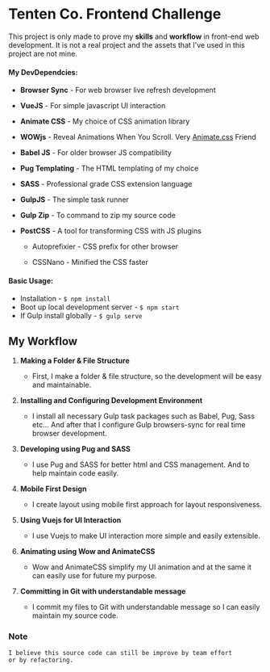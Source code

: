 # Tenten Co. Frontend Challenge

This project is only made to prove my **skills** and **workflow** in front-end web development.
It is not a real project and the assets that I've used in this project are not mine.


#### My DevDependcies:
*  **Browser Sync** - For web browser live refresh development
*  **VueJS** - For simple javascript UI interaction
*  **Animate CSS** - My choice of CSS animation library
*  **WOWjs** - Reveal Animations When You Scroll. Very [Animate.css](https://daneden.github.io/animate.css/ "Animate.css") Friend
*  **Babel JS** - For older browser JS compatibility
*  **Pug Templating** - The HTML templating of my choice
*  **SASS** - Professional grade CSS extension language
*  **GulpJS** - The simple task runner
*  **Gulp Zip** - To command to zip my source code
*  **PostCSS** - A tool for transforming CSS with JS plugins

	* Autoprefixier - CSS prefix for other browser

	* CSSNano - Minified the CSS faster

  
  

#### Basic Usage:

* Installation - `$ npm install`
* Boot up local development server - `$ npm start`
* If Gulp install globally - `$ gulp serve`

## My Workflow

1. **Making a Folder & File Structure**
	- First, I make a folder & file structure, so the development will be easy and maintainable.
 
2. **Installing and Configuring Development Environment**
	- I install all necessary Gulp task packages such as Babel, Pug, Sass etc...
	 And after that I configure Gulp browsers-sync for real time browser development.

3. **Developing using Pug and SASS**
	- I use Pug and SASS for better html and CSS management. And to help maintain code easily.

4. **Mobile First Design**
	- I create layout using mobile first approach for layout responsiveness.

5. **Using Vuejs for UI Interaction**
	- I use Vuejs to make UI interaction more simple and easily extensible.
	
6. **Animating using Wow and AnimateCSS**
	- Wow and AnimateCSS simplify my UI animation and at the same it can easily use for future my purpose.
	
7. **Committing in Git with understandable message**
	- I commit my files to Git with understandable message so I can easily maintain my source code.

### Note
	I believe this source code can still be improve by team effort 
	or by refactoring. 